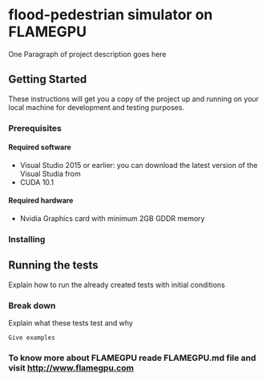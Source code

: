 # flood-pedestrian simulator on FLAMEGPU

One Paragraph of project description goes here

## Getting Started

These instructions will get you a copy of the project up and running on your local machine for development and testing purposes. 

### Prerequisites

#### Required software
+ Visual Studio 2015 or earlier: you can download the latest version of the Visual Studia from 
+ CUDA 10.1

#### Required hardware
+ Nvidia Graphics card with minimum 2GB GDDR memory

### Installing


## Running the tests

Explain how to run the already created tests with initial conditions 

### Break down

Explain what these tests test and why


```
Give examples
```

### To know more about FLAMEGPU reade FLAMEGPU.md file and visit http://www.flamegpu.com
